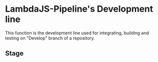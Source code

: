 # LambdaJS-Pipeline's Development line
This function is the development line used for integrating, building and testing on "Develop" branch of a repository.

## Stage
